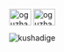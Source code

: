 <p align="left">
<a href="https://linkedin.com/in/oguzhankuslar" target="blank"><img align="center" src="https://raw.githubusercontent.com/rahuldkjain/github-profile-readme-generator/master/src/images/icons/Social/linked-in-alt.svg" alt="oguzhankuslar" height="30" width="40" /></a>
<a href="https://www.hackerrank.com/oguzhankuslar" target="blank"><img align="center" src="https://raw.githubusercontent.com/rahuldkjain/github-profile-readme-generator/master/src/images/icons/Social/hackerrank.svg" alt="oguzhan" height="30" width="40" /></a>
</p>

<p align="left"> <img src="https://komarev.com/ghpvc/?username=kushadige" alt="kushadige" /> </p>
